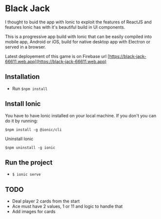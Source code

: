# Black Jack

I thought to buid the app with Ionic to exploit the features of ReactJS and features Ionic has with it's beautiful build in UI components.

This is a progressive app build with Ionic that can be easily compiled into mobile app, Android or iOS, build for native desktop app with Electron or served in a browser.

Latest deployement of this game is on Firebase url [https://black-jack-66611.web.app](https://black-jack-66611.web.app)

## Installation

- Run `$npm install`

## Install Ionic

You have to have Ionic installed on your local machine. If you don't you can do it by running:

```ssh
$npm install -g @ionic/cli
```

Uninstall Ionic

```ssh
$npm uninstall -g ionic
```

## Run the project

- `$ ionic serve`

## TODO

- Deal player 2 cards from the start
- Ace must have 2 values, 1 or 11 and logic to handle that
- Add images for cards

